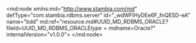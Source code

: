 <?xml version="1.0" encoding="UTF-8"?>
<md:node xmlns:md="http://www.stambia.com/md" defType="com.stambia.rdbms.server" id="_wdWFIHyDEe6F_fnQESD-eA" name="bdd" md:ref="resource.md#UUID_MD_RDBMS_ORACLE?fileId=UUID_MD_RDBMS_ORACLE$type=md$name=Oracle?" internalVersion="v1.0.0">
  <attribute defType="com.stambia.rdbms.server.module" id="_wd9wMHyDEe6F_fnQESD-eA" value="Oracle"/>
  <attribute defType="com.stambia.rdbms.server.user" id="_-y6xoHyFEe6F_fnQESD-eA" value="CSG1_ORA4"/>
  <attribute defType="com.stambia.rdbms.server.driver" id="_-y6xoXyFEe6F_fnQESD-eA" value="oracle.jdbc.OracleDriver"/>
  <attribute defType="com.stambia.rdbms.server.designerAutoCommit" id="_-y6xonyFEe6F_fnQESD-eA" value="true"/>
  <attribute defType="com.stambia.rdbms.server.password" id="_-y6xo3yFEe6F_fnQESD-eA" value="E887CA1CF8D875D88B286A9B0DB0D6F1"/>
  <attribute defType="com.stambia.rdbms.server.url" id="_-y6xpHyFEe6F_fnQESD-eA" value="jdbc:oracle:thin:@//195.83.93.26:1521/SIAD_PDB2"/>
  <node defType="com.stambia.rdbms.schema" id="_Amy08HyEEe6F_fnQESD-eA" name="CSG1_ORA4">
    <attribute defType="com.stambia.rdbms.schema.name" id="_AnCskHyEEe6F_fnQESD-eA" value="CSG1_ORA4"/>
    <attribute defType="com.stambia.rdbms.schema.rejectMask" id="_AnDToHyEEe6F_fnQESD-eA" value="R_[targetName]"/>
    <attribute defType="com.stambia.rdbms.schema.loadMask" id="_AnD6sHyEEe6F_fnQESD-eA" value="L[number]_[targetName]"/>
    <attribute defType="com.stambia.rdbms.schema.integrationMask" id="_AnD6sXyEEe6F_fnQESD-eA" value="I_[targetName]"/>
    <node defType="com.stambia.rdbms.datastore" id="__8g28XyFEe6F_fnQESD-eA" name="SAS_COMPTE">
      <attribute defType="com.stambia.rdbms.datastore.name" id="__8g28nyFEe6F_fnQESD-eA" value="SAS_COMPTE"/>
      <attribute defType="com.stambia.rdbms.datastore.type" id="__8g283yFEe6F_fnQESD-eA" value="TABLE"/>
      <node defType="com.stambia.rdbms.column" id="_ABNJsHyGEe6F_fnQESD-eA" name="CLE_COMPTE" position="1">
        <attribute defType="com.stambia.rdbms.column.name" id="_ABNJsXyGEe6F_fnQESD-eA" value="CLE_COMPTE"/>
        <attribute defType="com.stambia.rdbms.column.nullable" id="_ABNJsnyGEe6F_fnQESD-eA" value="1"/>
        <attribute defType="com.stambia.rdbms.column.charByte" id="_ABNJs3yGEe6F_fnQESD-eA" value="BYTE"/>
        <attribute defType="com.stambia.rdbms.column.type" id="_ABNJtHyGEe6F_fnQESD-eA" value="VARCHAR2"/>
        <attribute defType="com.stambia.rdbms.column.size" id="_ABNJtXyGEe6F_fnQESD-eA" value="45"/>
      </node>
      <node defType="com.stambia.rdbms.column" id="_ABNwwHyGEe6F_fnQESD-eA" name="ACTION" position="2">
        <attribute defType="com.stambia.rdbms.column.name" id="_ABNwwXyGEe6F_fnQESD-eA" value="ACTION"/>
        <attribute defType="com.stambia.rdbms.column.nullable" id="_ABNwwnyGEe6F_fnQESD-eA" value="1"/>
        <attribute defType="com.stambia.rdbms.column.charByte" id="_ABNww3yGEe6F_fnQESD-eA" value="BYTE"/>
        <attribute defType="com.stambia.rdbms.column.type" id="_ABNwxHyGEe6F_fnQESD-eA" value="VARCHAR2"/>
        <attribute defType="com.stambia.rdbms.column.size" id="_ABNwxXyGEe6F_fnQESD-eA" value="1"/>
      </node>
      <node defType="com.stambia.rdbms.column" id="_ABNwxnyGEe6F_fnQESD-eA" name="STATUS" position="3">
        <attribute defType="com.stambia.rdbms.column.name" id="_ABNwx3yGEe6F_fnQESD-eA" value="STATUS"/>
        <attribute defType="com.stambia.rdbms.column.nullable" id="_ABNwyHyGEe6F_fnQESD-eA" value="1"/>
        <attribute defType="com.stambia.rdbms.column.digits" id="_ABNwyXyGEe6F_fnQESD-eA" value="0"/>
        <attribute defType="com.stambia.rdbms.column.charByte" id="_ABNwynyGEe6F_fnQESD-eA" value="BYTE"/>
        <attribute defType="com.stambia.rdbms.column.type" id="_ABNwy3yGEe6F_fnQESD-eA" value="NUMBER"/>
        <attribute defType="com.stambia.rdbms.column.size" id="_ABNwzHyGEe6F_fnQESD-eA" value="5"/>
      </node>
      <node defType="com.stambia.rdbms.column" id="_ABOX0HyGEe6F_fnQESD-eA" name="TYPE" position="4">
        <attribute defType="com.stambia.rdbms.column.name" id="_ABOX0XyGEe6F_fnQESD-eA" value="TYPE"/>
        <attribute defType="com.stambia.rdbms.column.nullable" id="_ABOX0nyGEe6F_fnQESD-eA" value="1"/>
        <attribute defType="com.stambia.rdbms.column.digits" id="_ABOX03yGEe6F_fnQESD-eA" value="0"/>
        <attribute defType="com.stambia.rdbms.column.charByte" id="_ABOX1HyGEe6F_fnQESD-eA" value="BYTE"/>
        <attribute defType="com.stambia.rdbms.column.type" id="_ABOX1XyGEe6F_fnQESD-eA" value="NUMBER"/>
        <attribute defType="com.stambia.rdbms.column.size" id="_ABOX1nyGEe6F_fnQESD-eA" value="3"/>
      </node>
      <node defType="com.stambia.rdbms.column" id="_ABOX13yGEe6F_fnQESD-eA" name="CABINET" position="5">
        <attribute defType="com.stambia.rdbms.column.name" id="_ABOX2HyGEe6F_fnQESD-eA" value="CABINET"/>
        <attribute defType="com.stambia.rdbms.column.nullable" id="_ABOX2XyGEe6F_fnQESD-eA" value="1"/>
        <attribute defType="com.stambia.rdbms.column.charByte" id="_ABOX2nyGEe6F_fnQESD-eA" value="BYTE"/>
        <attribute defType="com.stambia.rdbms.column.type" id="_ABOX23yGEe6F_fnQESD-eA" value="VARCHAR2"/>
        <attribute defType="com.stambia.rdbms.column.size" id="_ABOX3HyGEe6F_fnQESD-eA" value="9"/>
      </node>
      <node defType="com.stambia.rdbms.column" id="_ABOX3XyGEe6F_fnQESD-eA" name="DATE_CREATION" position="6">
        <attribute defType="com.stambia.rdbms.column.name" id="_ABOX3nyGEe6F_fnQESD-eA" value="DATE_CREATION"/>
        <attribute defType="com.stambia.rdbms.column.nullable" id="_ABOX33yGEe6F_fnQESD-eA" value="1"/>
        <attribute defType="com.stambia.rdbms.column.digits" id="_ABOX4HyGEe6F_fnQESD-eA" value="6"/>
        <attribute defType="com.stambia.rdbms.column.charByte" id="_ABO-4HyGEe6F_fnQESD-eA" value="BYTE"/>
        <attribute defType="com.stambia.rdbms.column.type" id="_ABO-4XyGEe6F_fnQESD-eA" value="TIMESTAMP"/>
        <attribute defType="com.stambia.rdbms.column.size" id="_ABO-4nyGEe6F_fnQESD-eA" value="11"/>
      </node>
      <node defType="com.stambia.rdbms.column" id="_ABO-43yGEe6F_fnQESD-eA" name="ID_SOURCE" position="7">
        <attribute defType="com.stambia.rdbms.column.name" id="_ABO-5HyGEe6F_fnQESD-eA" value="ID_SOURCE"/>
        <attribute defType="com.stambia.rdbms.column.nullable" id="_ABO-5XyGEe6F_fnQESD-eA" value="1"/>
        <attribute defType="com.stambia.rdbms.column.digits" id="_ABO-5nyGEe6F_fnQESD-eA" value="0"/>
        <attribute defType="com.stambia.rdbms.column.charByte" id="_ABO-53yGEe6F_fnQESD-eA" value="BYTE"/>
        <attribute defType="com.stambia.rdbms.column.type" id="_ABO-6HyGEe6F_fnQESD-eA" value="NUMBER"/>
        <attribute defType="com.stambia.rdbms.column.size" id="_ABO-6XyGEe6F_fnQESD-eA" value="3"/>
      </node>
    </node>
    <node defType="com.stambia.rdbms.datastore" id="_AN0CUXyGEe6F_fnQESD-eA" name="SAS_EMAIL">
      <attribute defType="com.stambia.rdbms.datastore.name" id="_AN0CUnyGEe6F_fnQESD-eA" value="SAS_EMAIL"/>
      <attribute defType="com.stambia.rdbms.datastore.type" id="_AN0CU3yGEe6F_fnQESD-eA" value="TABLE"/>
      <node defType="com.stambia.rdbms.column" id="_AS26YHyGEe6F_fnQESD-eA" name="CLE_CLIENT" position="1">
        <attribute defType="com.stambia.rdbms.column.name" id="_AS3hcHyGEe6F_fnQESD-eA" value="CLE_CLIENT"/>
        <attribute defType="com.stambia.rdbms.column.nullable" id="_AS3hcXyGEe6F_fnQESD-eA" value="1"/>
        <attribute defType="com.stambia.rdbms.column.charByte" id="_AS3hcnyGEe6F_fnQESD-eA" value="BYTE"/>
        <attribute defType="com.stambia.rdbms.column.type" id="_AS3hc3yGEe6F_fnQESD-eA" value="VARCHAR2"/>
        <attribute defType="com.stambia.rdbms.column.size" id="_AS3hdHyGEe6F_fnQESD-eA" value="45"/>
      </node>
      <node defType="com.stambia.rdbms.column" id="_AS3hdXyGEe6F_fnQESD-eA" name="ACTION" position="2">
        <attribute defType="com.stambia.rdbms.column.name" id="_AS3hdnyGEe6F_fnQESD-eA" value="ACTION"/>
        <attribute defType="com.stambia.rdbms.column.nullable" id="_AS3hd3yGEe6F_fnQESD-eA" value="1"/>
        <attribute defType="com.stambia.rdbms.column.charByte" id="_AS3heHyGEe6F_fnQESD-eA" value="BYTE"/>
        <attribute defType="com.stambia.rdbms.column.type" id="_AS3heXyGEe6F_fnQESD-eA" value="VARCHAR2"/>
        <attribute defType="com.stambia.rdbms.column.size" id="_AS3henyGEe6F_fnQESD-eA" value="1"/>
      </node>
      <node defType="com.stambia.rdbms.column" id="_AS4IgHyGEe6F_fnQESD-eA" name="EMAIL" position="3">
        <attribute defType="com.stambia.rdbms.column.name" id="_AS4IgXyGEe6F_fnQESD-eA" value="EMAIL"/>
        <attribute defType="com.stambia.rdbms.column.nullable" id="_AS4IgnyGEe6F_fnQESD-eA" value="1"/>
        <attribute defType="com.stambia.rdbms.column.charByte" id="_AS4Ig3yGEe6F_fnQESD-eA" value="BYTE"/>
        <attribute defType="com.stambia.rdbms.column.type" id="_AS4IhHyGEe6F_fnQESD-eA" value="VARCHAR2"/>
        <attribute defType="com.stambia.rdbms.column.size" id="_AS4IhXyGEe6F_fnQESD-eA" value="255"/>
      </node>
      <node defType="com.stambia.rdbms.column" id="_AS4IhnyGEe6F_fnQESD-eA" name="STATUS" position="4">
        <attribute defType="com.stambia.rdbms.column.name" id="_AS4Ih3yGEe6F_fnQESD-eA" value="STATUS"/>
        <attribute defType="com.stambia.rdbms.column.nullable" id="_AS4IiHyGEe6F_fnQESD-eA" value="1"/>
        <attribute defType="com.stambia.rdbms.column.digits" id="_AS4IiXyGEe6F_fnQESD-eA" value="0"/>
        <attribute defType="com.stambia.rdbms.column.charByte" id="_AS4IinyGEe6F_fnQESD-eA" value="BYTE"/>
        <attribute defType="com.stambia.rdbms.column.type" id="_AS4Ii3yGEe6F_fnQESD-eA" value="NUMBER"/>
        <attribute defType="com.stambia.rdbms.column.size" id="_AS4IjHyGEe6F_fnQESD-eA" value="5"/>
      </node>
      <node defType="com.stambia.rdbms.column" id="_AS4IjXyGEe6F_fnQESD-eA" name="DATE_CREATION" position="5">
        <attribute defType="com.stambia.rdbms.column.name" id="_AS4IjnyGEe6F_fnQESD-eA" value="DATE_CREATION"/>
        <attribute defType="com.stambia.rdbms.column.nullable" id="_AS4Ij3yGEe6F_fnQESD-eA" value="1"/>
        <attribute defType="com.stambia.rdbms.column.digits" id="_AS4IkHyGEe6F_fnQESD-eA" value="6"/>
        <attribute defType="com.stambia.rdbms.column.charByte" id="_AS4IkXyGEe6F_fnQESD-eA" value="BYTE"/>
        <attribute defType="com.stambia.rdbms.column.type" id="_AS4IknyGEe6F_fnQESD-eA" value="TIMESTAMP"/>
        <attribute defType="com.stambia.rdbms.column.size" id="_AS4Ik3yGEe6F_fnQESD-eA" value="11"/>
      </node>
      <node defType="com.stambia.rdbms.column" id="_AS4vkHyGEe6F_fnQESD-eA" name="ID_SOURCE" position="6">
        <attribute defType="com.stambia.rdbms.column.name" id="_AS4vkXyGEe6F_fnQESD-eA" value="ID_SOURCE"/>
        <attribute defType="com.stambia.rdbms.column.nullable" id="_AS4vknyGEe6F_fnQESD-eA" value="1"/>
        <attribute defType="com.stambia.rdbms.column.digits" id="_AS4vk3yGEe6F_fnQESD-eA" value="0"/>
        <attribute defType="com.stambia.rdbms.column.charByte" id="_AS4vlHyGEe6F_fnQESD-eA" value="BYTE"/>
        <attribute defType="com.stambia.rdbms.column.type" id="_AS4vlXyGEe6F_fnQESD-eA" value="NUMBER"/>
        <attribute defType="com.stambia.rdbms.column.size" id="_AS4vlnyGEe6F_fnQESD-eA" value="3"/>
      </node>
    </node>
    <node defType="com.stambia.rdbms.datastore" id="__1qBAXyFEe6F_fnQESD-eA" name="SAS_CLIENT">
      <attribute defType="com.stambia.rdbms.datastore.name" id="__1qBAnyFEe6F_fnQESD-eA" value="SAS_CLIENT"/>
      <attribute defType="com.stambia.rdbms.datastore.type" id="__1qoEHyFEe6F_fnQESD-eA" value="TABLE"/>
      <node defType="com.stambia.rdbms.column" id="__7m4AHyFEe6F_fnQESD-eA" name="CLE_CLIENT" position="1">
        <attribute defType="com.stambia.rdbms.column.name" id="__7m4AXyFEe6F_fnQESD-eA" value="CLE_CLIENT"/>
        <attribute defType="com.stambia.rdbms.column.nullable" id="__7m4AnyFEe6F_fnQESD-eA" value="1"/>
        <attribute defType="com.stambia.rdbms.column.charByte" id="__7m4A3yFEe6F_fnQESD-eA" value="BYTE"/>
        <attribute defType="com.stambia.rdbms.column.type" id="__7m4BHyFEe6F_fnQESD-eA" value="VARCHAR2"/>
        <attribute defType="com.stambia.rdbms.column.size" id="__7m4BXyFEe6F_fnQESD-eA" value="45"/>
      </node>
      <node defType="com.stambia.rdbms.column" id="__7nfEHyFEe6F_fnQESD-eA" name="CLE_COMPTE" position="2">
        <attribute defType="com.stambia.rdbms.column.name" id="__7nfEXyFEe6F_fnQESD-eA" value="CLE_COMPTE"/>
        <attribute defType="com.stambia.rdbms.column.nullable" id="__7nfEnyFEe6F_fnQESD-eA" value="1"/>
        <attribute defType="com.stambia.rdbms.column.charByte" id="__7nfE3yFEe6F_fnQESD-eA" value="BYTE"/>
        <attribute defType="com.stambia.rdbms.column.type" id="__7nfFHyFEe6F_fnQESD-eA" value="VARCHAR2"/>
        <attribute defType="com.stambia.rdbms.column.size" id="__7nfFXyFEe6F_fnQESD-eA" value="45"/>
      </node>
      <node defType="com.stambia.rdbms.column" id="__7nfFnyFEe6F_fnQESD-eA" name="STATUS" position="3">
        <attribute defType="com.stambia.rdbms.column.name" id="__7nfF3yFEe6F_fnQESD-eA" value="STATUS"/>
        <attribute defType="com.stambia.rdbms.column.nullable" id="__7nfGHyFEe6F_fnQESD-eA" value="1"/>
        <attribute defType="com.stambia.rdbms.column.digits" id="__7nfGXyFEe6F_fnQESD-eA" value="0"/>
        <attribute defType="com.stambia.rdbms.column.charByte" id="__7nfGnyFEe6F_fnQESD-eA" value="BYTE"/>
        <attribute defType="com.stambia.rdbms.column.type" id="__7nfG3yFEe6F_fnQESD-eA" value="NUMBER"/>
        <attribute defType="com.stambia.rdbms.column.size" id="__7nfHHyFEe6F_fnQESD-eA" value="5"/>
      </node>
      <node defType="com.stambia.rdbms.column" id="__7oGIHyFEe6F_fnQESD-eA" name="TYPE" position="4">
        <attribute defType="com.stambia.rdbms.column.name" id="__7oGIXyFEe6F_fnQESD-eA" value="TYPE"/>
        <attribute defType="com.stambia.rdbms.column.nullable" id="__7oGInyFEe6F_fnQESD-eA" value="1"/>
        <attribute defType="com.stambia.rdbms.column.digits" id="__7oGI3yFEe6F_fnQESD-eA" value="0"/>
        <attribute defType="com.stambia.rdbms.column.charByte" id="__7oGJHyFEe6F_fnQESD-eA" value="BYTE"/>
        <attribute defType="com.stambia.rdbms.column.type" id="__7oGJXyFEe6F_fnQESD-eA" value="NUMBER"/>
        <attribute defType="com.stambia.rdbms.column.size" id="__7oGJnyFEe6F_fnQESD-eA" value="5"/>
      </node>
      <node defType="com.stambia.rdbms.column" id="__7oGJ3yFEe6F_fnQESD-eA" name="CIVILITE" position="5">
        <attribute defType="com.stambia.rdbms.column.name" id="__7oGKHyFEe6F_fnQESD-eA" value="CIVILITE"/>
        <attribute defType="com.stambia.rdbms.column.nullable" id="__7oGKXyFEe6F_fnQESD-eA" value="1"/>
        <attribute defType="com.stambia.rdbms.column.digits" id="__7oGKnyFEe6F_fnQESD-eA" value="0"/>
        <attribute defType="com.stambia.rdbms.column.charByte" id="__7oGK3yFEe6F_fnQESD-eA" value="BYTE"/>
        <attribute defType="com.stambia.rdbms.column.type" id="__7oGLHyFEe6F_fnQESD-eA" value="NUMBER"/>
        <attribute defType="com.stambia.rdbms.column.size" id="__7oGLXyFEe6F_fnQESD-eA" value="5"/>
      </node>
      <node defType="com.stambia.rdbms.column" id="__7oGLnyFEe6F_fnQESD-eA" name="PRENOM" position="6">
        <attribute defType="com.stambia.rdbms.column.name" id="__7oGL3yFEe6F_fnQESD-eA" value="PRENOM"/>
        <attribute defType="com.stambia.rdbms.column.nullable" id="__7oGMHyFEe6F_fnQESD-eA" value="1"/>
        <attribute defType="com.stambia.rdbms.column.charByte" id="__7oGMXyFEe6F_fnQESD-eA" value="BYTE"/>
        <attribute defType="com.stambia.rdbms.column.type" id="__7oGMnyFEe6F_fnQESD-eA" value="VARCHAR2"/>
        <attribute defType="com.stambia.rdbms.column.size" id="__7oGM3yFEe6F_fnQESD-eA" value="255"/>
      </node>
      <node defType="com.stambia.rdbms.column" id="__7otMHyFEe6F_fnQESD-eA" name="NOM" position="7">
        <attribute defType="com.stambia.rdbms.column.name" id="__7otMXyFEe6F_fnQESD-eA" value="NOM"/>
        <attribute defType="com.stambia.rdbms.column.nullable" id="__7otMnyFEe6F_fnQESD-eA" value="1"/>
        <attribute defType="com.stambia.rdbms.column.charByte" id="__7otM3yFEe6F_fnQESD-eA" value="BYTE"/>
        <attribute defType="com.stambia.rdbms.column.type" id="__7otNHyFEe6F_fnQESD-eA" value="VARCHAR2"/>
        <attribute defType="com.stambia.rdbms.column.size" id="__7otNXyFEe6F_fnQESD-eA" value="255"/>
      </node>
      <node defType="com.stambia.rdbms.column" id="__7otNnyFEe6F_fnQESD-eA" name="DATE_ANNIVERSAIRE" position="8">
        <attribute defType="com.stambia.rdbms.column.name" id="__7otN3yFEe6F_fnQESD-eA" value="DATE_ANNIVERSAIRE"/>
        <attribute defType="com.stambia.rdbms.column.nullable" id="__7otOHyFEe6F_fnQESD-eA" value="1"/>
        <attribute defType="com.stambia.rdbms.column.charByte" id="__7otOXyFEe6F_fnQESD-eA" value="BYTE"/>
        <attribute defType="com.stambia.rdbms.column.type" id="__7otOnyFEe6F_fnQESD-eA" value="DATE"/>
        <attribute defType="com.stambia.rdbms.column.size" id="__7otO3yFEe6F_fnQESD-eA" value="7"/>
      </node>
      <node defType="com.stambia.rdbms.column" id="__7pUQHyFEe6F_fnQESD-eA" name="SEXE" position="9">
        <attribute defType="com.stambia.rdbms.column.name" id="__7pUQXyFEe6F_fnQESD-eA" value="SEXE"/>
        <attribute defType="com.stambia.rdbms.column.nullable" id="__7pUQnyFEe6F_fnQESD-eA" value="1"/>
        <attribute defType="com.stambia.rdbms.column.digits" id="__7pUQ3yFEe6F_fnQESD-eA" value="0"/>
        <attribute defType="com.stambia.rdbms.column.charByte" id="__7pURHyFEe6F_fnQESD-eA" value="BYTE"/>
        <attribute defType="com.stambia.rdbms.column.type" id="__7pURXyFEe6F_fnQESD-eA" value="NUMBER"/>
        <attribute defType="com.stambia.rdbms.column.size" id="__7pURnyFEe6F_fnQESD-eA" value="5"/>
      </node>
      <node defType="com.stambia.rdbms.column" id="__7pUR3yFEe6F_fnQESD-eA" name="MUTUELLE" position="10">
        <attribute defType="com.stambia.rdbms.column.name" id="__7pUSHyFEe6F_fnQESD-eA" value="MUTUELLE"/>
        <attribute defType="com.stambia.rdbms.column.nullable" id="__7pUSXyFEe6F_fnQESD-eA" value="1"/>
        <attribute defType="com.stambia.rdbms.column.digits" id="__7pUSnyFEe6F_fnQESD-eA" value="0"/>
        <attribute defType="com.stambia.rdbms.column.charByte" id="__7pUS3yFEe6F_fnQESD-eA" value="BYTE"/>
        <attribute defType="com.stambia.rdbms.column.type" id="__7pUTHyFEe6F_fnQESD-eA" value="NUMBER"/>
        <attribute defType="com.stambia.rdbms.column.size" id="__7pUTXyFEe6F_fnQESD-eA" value="5"/>
      </node>
      <node defType="com.stambia.rdbms.column" id="__7pUTnyFEe6F_fnQESD-eA" name="DATE_CREATION" position="11">
        <attribute defType="com.stambia.rdbms.column.name" id="__7pUT3yFEe6F_fnQESD-eA" value="DATE_CREATION"/>
        <attribute defType="com.stambia.rdbms.column.nullable" id="__7pUUHyFEe6F_fnQESD-eA" value="1"/>
        <attribute defType="com.stambia.rdbms.column.digits" id="__7pUUXyFEe6F_fnQESD-eA" value="6"/>
        <attribute defType="com.stambia.rdbms.column.charByte" id="__7pUUnyFEe6F_fnQESD-eA" value="BYTE"/>
        <attribute defType="com.stambia.rdbms.column.type" id="__7pUU3yFEe6F_fnQESD-eA" value="TIMESTAMP"/>
        <attribute defType="com.stambia.rdbms.column.size" id="__7pUVHyFEe6F_fnQESD-eA" value="11"/>
      </node>
      <node defType="com.stambia.rdbms.column" id="__7p7UHyFEe6F_fnQESD-eA" name="ID_SOURCE" position="12">
        <attribute defType="com.stambia.rdbms.column.name" id="__7p7UXyFEe6F_fnQESD-eA" value="ID_SOURCE"/>
        <attribute defType="com.stambia.rdbms.column.nullable" id="__7p7UnyFEe6F_fnQESD-eA" value="1"/>
        <attribute defType="com.stambia.rdbms.column.digits" id="__7p7U3yFEe6F_fnQESD-eA" value="0"/>
        <attribute defType="com.stambia.rdbms.column.charByte" id="__7p7VHyFEe6F_fnQESD-eA" value="BYTE"/>
        <attribute defType="com.stambia.rdbms.column.type" id="__7p7VXyFEe6F_fnQESD-eA" value="NUMBER"/>
        <attribute defType="com.stambia.rdbms.column.size" id="__7p7VnyFEe6F_fnQESD-eA" value="3"/>
      </node>
    </node>
    <node defType="com.stambia.rdbms.datastore" id="_AHAPsXyGEe6F_fnQESD-eA" name="SAS_ADRESSE">
      <attribute defType="com.stambia.rdbms.datastore.name" id="_AHA2wHyGEe6F_fnQESD-eA" value="SAS_ADRESSE"/>
      <attribute defType="com.stambia.rdbms.datastore.type" id="_AHA2wXyGEe6F_fnQESD-eA" value="TABLE"/>
      <node defType="com.stambia.rdbms.column" id="_ANTE8HyGEe6F_fnQESD-eA" name="CLE_CLIENT" position="1">
        <attribute defType="com.stambia.rdbms.column.name" id="_ANTE8XyGEe6F_fnQESD-eA" value="CLE_CLIENT"/>
        <attribute defType="com.stambia.rdbms.column.nullable" id="_ANTE8nyGEe6F_fnQESD-eA" value="1"/>
        <attribute defType="com.stambia.rdbms.column.charByte" id="_ANTE83yGEe6F_fnQESD-eA" value="BYTE"/>
        <attribute defType="com.stambia.rdbms.column.type" id="_ANTE9HyGEe6F_fnQESD-eA" value="VARCHAR2"/>
        <attribute defType="com.stambia.rdbms.column.size" id="_ANTE9XyGEe6F_fnQESD-eA" value="45"/>
      </node>
      <node defType="com.stambia.rdbms.column" id="_ANTsAHyGEe6F_fnQESD-eA" name="ACTION" position="2">
        <attribute defType="com.stambia.rdbms.column.name" id="_ANTsAXyGEe6F_fnQESD-eA" value="ACTION"/>
        <attribute defType="com.stambia.rdbms.column.nullable" id="_ANTsAnyGEe6F_fnQESD-eA" value="1"/>
        <attribute defType="com.stambia.rdbms.column.charByte" id="_ANTsA3yGEe6F_fnQESD-eA" value="BYTE"/>
        <attribute defType="com.stambia.rdbms.column.type" id="_ANTsBHyGEe6F_fnQESD-eA" value="VARCHAR2"/>
        <attribute defType="com.stambia.rdbms.column.size" id="_ANTsBXyGEe6F_fnQESD-eA" value="1"/>
      </node>
      <node defType="com.stambia.rdbms.column" id="_ANUTEHyGEe6F_fnQESD-eA" name="STATUS" position="3">
        <attribute defType="com.stambia.rdbms.column.name" id="_ANUTEXyGEe6F_fnQESD-eA" value="STATUS"/>
        <attribute defType="com.stambia.rdbms.column.nullable" id="_ANUTEnyGEe6F_fnQESD-eA" value="1"/>
        <attribute defType="com.stambia.rdbms.column.digits" id="_ANUTE3yGEe6F_fnQESD-eA" value="0"/>
        <attribute defType="com.stambia.rdbms.column.charByte" id="_ANUTFHyGEe6F_fnQESD-eA" value="BYTE"/>
        <attribute defType="com.stambia.rdbms.column.type" id="_ANU6IHyGEe6F_fnQESD-eA" value="NUMBER"/>
        <attribute defType="com.stambia.rdbms.column.size" id="_ANU6IXyGEe6F_fnQESD-eA" value="5"/>
      </node>
      <node defType="com.stambia.rdbms.column" id="_ANU6InyGEe6F_fnQESD-eA" name="LIGNE_1" position="4">
        <attribute defType="com.stambia.rdbms.column.name" id="_ANU6I3yGEe6F_fnQESD-eA" value="LIGNE_1"/>
        <attribute defType="com.stambia.rdbms.column.nullable" id="_ANU6JHyGEe6F_fnQESD-eA" value="1"/>
        <attribute defType="com.stambia.rdbms.column.charByte" id="_ANU6JXyGEe6F_fnQESD-eA" value="BYTE"/>
        <attribute defType="com.stambia.rdbms.column.type" id="_ANU6JnyGEe6F_fnQESD-eA" value="VARCHAR2"/>
        <attribute defType="com.stambia.rdbms.column.size" id="_ANU6J3yGEe6F_fnQESD-eA" value="255"/>
      </node>
      <node defType="com.stambia.rdbms.column" id="_ANWIQHyGEe6F_fnQESD-eA" name="LIGNE_2" position="5">
        <attribute defType="com.stambia.rdbms.column.name" id="_ANWIQXyGEe6F_fnQESD-eA" value="LIGNE_2"/>
        <attribute defType="com.stambia.rdbms.column.nullable" id="_ANWIQnyGEe6F_fnQESD-eA" value="1"/>
        <attribute defType="com.stambia.rdbms.column.charByte" id="_ANWIQ3yGEe6F_fnQESD-eA" value="BYTE"/>
        <attribute defType="com.stambia.rdbms.column.type" id="_ANWIRHyGEe6F_fnQESD-eA" value="VARCHAR2"/>
        <attribute defType="com.stambia.rdbms.column.size" id="_ANWIRXyGEe6F_fnQESD-eA" value="255"/>
      </node>
      <node defType="com.stambia.rdbms.column" id="_ANWIRnyGEe6F_fnQESD-eA" name="LIGNE_3" position="6">
        <attribute defType="com.stambia.rdbms.column.name" id="_ANWIR3yGEe6F_fnQESD-eA" value="LIGNE_3"/>
        <attribute defType="com.stambia.rdbms.column.nullable" id="_ANWISHyGEe6F_fnQESD-eA" value="1"/>
        <attribute defType="com.stambia.rdbms.column.charByte" id="_ANWISXyGEe6F_fnQESD-eA" value="BYTE"/>
        <attribute defType="com.stambia.rdbms.column.type" id="_ANWISnyGEe6F_fnQESD-eA" value="VARCHAR2"/>
        <attribute defType="com.stambia.rdbms.column.size" id="_ANWIS3yGEe6F_fnQESD-eA" value="255"/>
      </node>
      <node defType="com.stambia.rdbms.column" id="_ANWvUHyGEe6F_fnQESD-eA" name="LIGNE_4" position="7">
        <attribute defType="com.stambia.rdbms.column.name" id="_ANWvUXyGEe6F_fnQESD-eA" value="LIGNE_4"/>
        <attribute defType="com.stambia.rdbms.column.nullable" id="_ANWvUnyGEe6F_fnQESD-eA" value="1"/>
        <attribute defType="com.stambia.rdbms.column.charByte" id="_ANWvU3yGEe6F_fnQESD-eA" value="BYTE"/>
        <attribute defType="com.stambia.rdbms.column.type" id="_ANWvVHyGEe6F_fnQESD-eA" value="VARCHAR2"/>
        <attribute defType="com.stambia.rdbms.column.size" id="_ANWvVXyGEe6F_fnQESD-eA" value="255"/>
      </node>
      <node defType="com.stambia.rdbms.column" id="_ANWvVnyGEe6F_fnQESD-eA" name="LIGNE_5" position="8">
        <attribute defType="com.stambia.rdbms.column.name" id="_ANXWYHyGEe6F_fnQESD-eA" value="LIGNE_5"/>
        <attribute defType="com.stambia.rdbms.column.nullable" id="_ANXWYXyGEe6F_fnQESD-eA" value="1"/>
        <attribute defType="com.stambia.rdbms.column.charByte" id="_ANXWYnyGEe6F_fnQESD-eA" value="BYTE"/>
        <attribute defType="com.stambia.rdbms.column.type" id="_ANXWY3yGEe6F_fnQESD-eA" value="VARCHAR2"/>
        <attribute defType="com.stambia.rdbms.column.size" id="_ANXWZHyGEe6F_fnQESD-eA" value="255"/>
      </node>
      <node defType="com.stambia.rdbms.column" id="_ANXWZXyGEe6F_fnQESD-eA" name="VILLE" position="9">
        <attribute defType="com.stambia.rdbms.column.name" id="_ANXWZnyGEe6F_fnQESD-eA" value="VILLE"/>
        <attribute defType="com.stambia.rdbms.column.nullable" id="_ANXWZ3yGEe6F_fnQESD-eA" value="1"/>
        <attribute defType="com.stambia.rdbms.column.charByte" id="_ANXWaHyGEe6F_fnQESD-eA" value="BYTE"/>
        <attribute defType="com.stambia.rdbms.column.type" id="_ANXWaXyGEe6F_fnQESD-eA" value="VARCHAR2"/>
        <attribute defType="com.stambia.rdbms.column.size" id="_ANXWanyGEe6F_fnQESD-eA" value="50"/>
      </node>
      <node defType="com.stambia.rdbms.column" id="_ANXWa3yGEe6F_fnQESD-eA" name="CODE_POSTAL" position="10">
        <attribute defType="com.stambia.rdbms.column.name" id="_ANXWbHyGEe6F_fnQESD-eA" value="CODE_POSTAL"/>
        <attribute defType="com.stambia.rdbms.column.nullable" id="_ANXWbXyGEe6F_fnQESD-eA" value="1"/>
        <attribute defType="com.stambia.rdbms.column.charByte" id="_ANX9cHyGEe6F_fnQESD-eA" value="BYTE"/>
        <attribute defType="com.stambia.rdbms.column.type" id="_ANX9cXyGEe6F_fnQESD-eA" value="VARCHAR2"/>
        <attribute defType="com.stambia.rdbms.column.size" id="_ANX9cnyGEe6F_fnQESD-eA" value="10"/>
      </node>
      <node defType="com.stambia.rdbms.column" id="_ANX9c3yGEe6F_fnQESD-eA" name="PAYS" position="11">
        <attribute defType="com.stambia.rdbms.column.name" id="_ANX9dHyGEe6F_fnQESD-eA" value="PAYS"/>
        <attribute defType="com.stambia.rdbms.column.nullable" id="_ANX9dXyGEe6F_fnQESD-eA" value="1"/>
        <attribute defType="com.stambia.rdbms.column.digits" id="_ANX9dnyGEe6F_fnQESD-eA" value="0"/>
        <attribute defType="com.stambia.rdbms.column.charByte" id="_ANX9d3yGEe6F_fnQESD-eA" value="BYTE"/>
        <attribute defType="com.stambia.rdbms.column.type" id="_ANX9eHyGEe6F_fnQESD-eA" value="NUMBER"/>
        <attribute defType="com.stambia.rdbms.column.size" id="_ANX9eXyGEe6F_fnQESD-eA" value="5"/>
      </node>
      <node defType="com.stambia.rdbms.column" id="_ANYkgHyGEe6F_fnQESD-eA" name="QUALITE" position="12">
        <attribute defType="com.stambia.rdbms.column.name" id="_ANYkgXyGEe6F_fnQESD-eA" value="QUALITE"/>
        <attribute defType="com.stambia.rdbms.column.nullable" id="_ANYkgnyGEe6F_fnQESD-eA" value="1"/>
        <attribute defType="com.stambia.rdbms.column.digits" id="_ANYkg3yGEe6F_fnQESD-eA" value="0"/>
        <attribute defType="com.stambia.rdbms.column.charByte" id="_ANYkhHyGEe6F_fnQESD-eA" value="BYTE"/>
        <attribute defType="com.stambia.rdbms.column.type" id="_ANYkhXyGEe6F_fnQESD-eA" value="NUMBER"/>
        <attribute defType="com.stambia.rdbms.column.size" id="_ANYkhnyGEe6F_fnQESD-eA" value="5"/>
      </node>
      <node defType="com.stambia.rdbms.column" id="_ANYkh3yGEe6F_fnQESD-eA" name="DATE_CREATION" position="13">
        <attribute defType="com.stambia.rdbms.column.name" id="_ANYkiHyGEe6F_fnQESD-eA" value="DATE_CREATION"/>
        <attribute defType="com.stambia.rdbms.column.nullable" id="_ANYkiXyGEe6F_fnQESD-eA" value="1"/>
        <attribute defType="com.stambia.rdbms.column.digits" id="_ANYkinyGEe6F_fnQESD-eA" value="6"/>
        <attribute defType="com.stambia.rdbms.column.charByte" id="_ANYki3yGEe6F_fnQESD-eA" value="BYTE"/>
        <attribute defType="com.stambia.rdbms.column.type" id="_ANYkjHyGEe6F_fnQESD-eA" value="TIMESTAMP"/>
        <attribute defType="com.stambia.rdbms.column.size" id="_ANYkjXyGEe6F_fnQESD-eA" value="11"/>
      </node>
      <node defType="com.stambia.rdbms.column" id="_ANZLkHyGEe6F_fnQESD-eA" name="ID_SOURCE" position="14">
        <attribute defType="com.stambia.rdbms.column.name" id="_ANZLkXyGEe6F_fnQESD-eA" value="ID_SOURCE"/>
        <attribute defType="com.stambia.rdbms.column.nullable" id="_ANZLknyGEe6F_fnQESD-eA" value="1"/>
        <attribute defType="com.stambia.rdbms.column.digits" id="_ANZLk3yGEe6F_fnQESD-eA" value="0"/>
        <attribute defType="com.stambia.rdbms.column.charByte" id="_ANZLlHyGEe6F_fnQESD-eA" value="BYTE"/>
        <attribute defType="com.stambia.rdbms.column.type" id="_ANZLlXyGEe6F_fnQESD-eA" value="NUMBER"/>
        <attribute defType="com.stambia.rdbms.column.size" id="_ANZLlnyGEe6F_fnQESD-eA" value="3"/>
      </node>
    </node>
    <node defType="com.stambia.rdbms.datastore" id="_-zvRAXyFEe6F_fnQESD-eA" name="SAS_SOURCE">
      <attribute defType="com.stambia.rdbms.datastore.name" id="_-zv4EHyFEe6F_fnQESD-eA" value="SAS_SOURCE"/>
      <attribute defType="com.stambia.rdbms.datastore.type" id="_-zwfIHyFEe6F_fnQESD-eA" value="TABLE"/>
      <node defType="com.stambia.rdbms.column" id="__nIc0HyFEe6F_fnQESD-eA" name="ID_SOURCE" position="1">
        <attribute defType="com.stambia.rdbms.column.name" id="__nJD4HyFEe6F_fnQESD-eA" value="ID_SOURCE"/>
        <attribute defType="com.stambia.rdbms.column.nullable" id="__nJD4XyFEe6F_fnQESD-eA" value="1"/>
        <attribute defType="com.stambia.rdbms.column.digits" id="__nJD4nyFEe6F_fnQESD-eA" value="0"/>
        <attribute defType="com.stambia.rdbms.column.charByte" id="__nJD43yFEe6F_fnQESD-eA" value="BYTE"/>
        <attribute defType="com.stambia.rdbms.column.type" id="__nJD5HyFEe6F_fnQESD-eA" value="NUMBER"/>
        <attribute defType="com.stambia.rdbms.column.size" id="__nJD5XyFEe6F_fnQESD-eA" value="3"/>
      </node>
      <node defType="com.stambia.rdbms.column" id="__nJD5nyFEe6F_fnQESD-eA" name="SOURCE" position="2">
        <attribute defType="com.stambia.rdbms.column.name" id="__nJq8HyFEe6F_fnQESD-eA" value="SOURCE"/>
        <attribute defType="com.stambia.rdbms.column.nullable" id="__nJq8XyFEe6F_fnQESD-eA" value="1"/>
        <attribute defType="com.stambia.rdbms.column.charByte" id="__nJq8nyFEe6F_fnQESD-eA" value="BYTE"/>
        <attribute defType="com.stambia.rdbms.column.type" id="__nJq83yFEe6F_fnQESD-eA" value="VARCHAR2"/>
        <attribute defType="com.stambia.rdbms.column.size" id="__nJq9HyFEe6F_fnQESD-eA" value="200"/>
      </node>
    </node>
    <node defType="com.stambia.rdbms.datastore" id="_ABpOkXyGEe6F_fnQESD-eA" name="SAS_TELEPHONE">
      <attribute defType="com.stambia.rdbms.datastore.name" id="_ABpOknyGEe6F_fnQESD-eA" value="SAS_TELEPHONE"/>
      <attribute defType="com.stambia.rdbms.datastore.type" id="_ABpOk3yGEe6F_fnQESD-eA" value="TABLE"/>
      <node defType="com.stambia.rdbms.column" id="_AGkK0HyGEe6F_fnQESD-eA" name="CLE_CLIENT" position="1">
        <attribute defType="com.stambia.rdbms.column.name" id="_AGkK0XyGEe6F_fnQESD-eA" value="CLE_CLIENT"/>
        <attribute defType="com.stambia.rdbms.column.nullable" id="_AGkK0nyGEe6F_fnQESD-eA" value="1"/>
        <attribute defType="com.stambia.rdbms.column.charByte" id="_AGkK03yGEe6F_fnQESD-eA" value="BYTE"/>
        <attribute defType="com.stambia.rdbms.column.type" id="_AGkK1HyGEe6F_fnQESD-eA" value="VARCHAR2"/>
        <attribute defType="com.stambia.rdbms.column.size" id="_AGkK1XyGEe6F_fnQESD-eA" value="45"/>
      </node>
      <node defType="com.stambia.rdbms.column" id="_AGkx4HyGEe6F_fnQESD-eA" name="ACTION" position="2">
        <attribute defType="com.stambia.rdbms.column.name" id="_AGkx4XyGEe6F_fnQESD-eA" value="ACTION"/>
        <attribute defType="com.stambia.rdbms.column.nullable" id="_AGkx4nyGEe6F_fnQESD-eA" value="1"/>
        <attribute defType="com.stambia.rdbms.column.charByte" id="_AGkx43yGEe6F_fnQESD-eA" value="BYTE"/>
        <attribute defType="com.stambia.rdbms.column.type" id="_AGkx5HyGEe6F_fnQESD-eA" value="VARCHAR2"/>
        <attribute defType="com.stambia.rdbms.column.size" id="_AGkx5XyGEe6F_fnQESD-eA" value="1"/>
      </node>
      <node defType="com.stambia.rdbms.column" id="_AGkx5nyGEe6F_fnQESD-eA" name="PHONE" position="3">
        <attribute defType="com.stambia.rdbms.column.name" id="_AGkx53yGEe6F_fnQESD-eA" value="PHONE"/>
        <attribute defType="com.stambia.rdbms.column.nullable" id="_AGkx6HyGEe6F_fnQESD-eA" value="1"/>
        <attribute defType="com.stambia.rdbms.column.charByte" id="_AGlY8HyGEe6F_fnQESD-eA" value="BYTE"/>
        <attribute defType="com.stambia.rdbms.column.type" id="_AGlY8XyGEe6F_fnQESD-eA" value="VARCHAR2"/>
        <attribute defType="com.stambia.rdbms.column.size" id="_AGlY8nyGEe6F_fnQESD-eA" value="45"/>
      </node>
      <node defType="com.stambia.rdbms.column" id="_AGlY83yGEe6F_fnQESD-eA" name="STATUS" position="4">
        <attribute defType="com.stambia.rdbms.column.name" id="_AGlY9HyGEe6F_fnQESD-eA" value="STATUS"/>
        <attribute defType="com.stambia.rdbms.column.nullable" id="_AGlY9XyGEe6F_fnQESD-eA" value="1"/>
        <attribute defType="com.stambia.rdbms.column.digits" id="_AGlY9nyGEe6F_fnQESD-eA" value="0"/>
        <attribute defType="com.stambia.rdbms.column.charByte" id="_AGlY93yGEe6F_fnQESD-eA" value="BYTE"/>
        <attribute defType="com.stambia.rdbms.column.type" id="_AGlY-HyGEe6F_fnQESD-eA" value="NUMBER"/>
        <attribute defType="com.stambia.rdbms.column.size" id="_AGlY-XyGEe6F_fnQESD-eA" value="5"/>
      </node>
      <node defType="com.stambia.rdbms.column" id="_AGlY-nyGEe6F_fnQESD-eA" name="FAVORI" position="5">
        <attribute defType="com.stambia.rdbms.column.name" id="_AGlY-3yGEe6F_fnQESD-eA" value="FAVORI"/>
        <attribute defType="com.stambia.rdbms.column.nullable" id="_AGlY_HyGEe6F_fnQESD-eA" value="1"/>
        <attribute defType="com.stambia.rdbms.column.digits" id="_AGlY_XyGEe6F_fnQESD-eA" value="0"/>
        <attribute defType="com.stambia.rdbms.column.charByte" id="_AGlY_nyGEe6F_fnQESD-eA" value="BYTE"/>
        <attribute defType="com.stambia.rdbms.column.type" id="_AGlY_3yGEe6F_fnQESD-eA" value="NUMBER"/>
        <attribute defType="com.stambia.rdbms.column.size" id="_AGlZAHyGEe6F_fnQESD-eA" value="5"/>
      </node>
      <node defType="com.stambia.rdbms.column" id="_AGmAAHyGEe6F_fnQESD-eA" name="TYPE" position="6">
        <attribute defType="com.stambia.rdbms.column.name" id="_AGmAAXyGEe6F_fnQESD-eA" value="TYPE"/>
        <attribute defType="com.stambia.rdbms.column.nullable" id="_AGmAAnyGEe6F_fnQESD-eA" value="1"/>
        <attribute defType="com.stambia.rdbms.column.digits" id="_AGmAA3yGEe6F_fnQESD-eA" value="0"/>
        <attribute defType="com.stambia.rdbms.column.charByte" id="_AGmABHyGEe6F_fnQESD-eA" value="BYTE"/>
        <attribute defType="com.stambia.rdbms.column.type" id="_AGmABXyGEe6F_fnQESD-eA" value="NUMBER"/>
        <attribute defType="com.stambia.rdbms.column.size" id="_AGmABnyGEe6F_fnQESD-eA" value="5"/>
      </node>
      <node defType="com.stambia.rdbms.column" id="_AGmAB3yGEe6F_fnQESD-eA" name="DATE_CREATION" position="7">
        <attribute defType="com.stambia.rdbms.column.name" id="_AGmnEHyGEe6F_fnQESD-eA" value="DATE_CREATION"/>
        <attribute defType="com.stambia.rdbms.column.nullable" id="_AGmnEXyGEe6F_fnQESD-eA" value="1"/>
        <attribute defType="com.stambia.rdbms.column.digits" id="_AGmnEnyGEe6F_fnQESD-eA" value="6"/>
        <attribute defType="com.stambia.rdbms.column.charByte" id="_AGmnE3yGEe6F_fnQESD-eA" value="BYTE"/>
        <attribute defType="com.stambia.rdbms.column.type" id="_AGmnFHyGEe6F_fnQESD-eA" value="TIMESTAMP"/>
        <attribute defType="com.stambia.rdbms.column.size" id="_AGmnFXyGEe6F_fnQESD-eA" value="11"/>
      </node>
      <node defType="com.stambia.rdbms.column" id="_AGmnFnyGEe6F_fnQESD-eA" name="ID_SOURCE" position="8">
        <attribute defType="com.stambia.rdbms.column.name" id="_AGmnF3yGEe6F_fnQESD-eA" value="ID_SOURCE"/>
        <attribute defType="com.stambia.rdbms.column.nullable" id="_AGmnGHyGEe6F_fnQESD-eA" value="1"/>
        <attribute defType="com.stambia.rdbms.column.digits" id="_AGmnGXyGEe6F_fnQESD-eA" value="0"/>
        <attribute defType="com.stambia.rdbms.column.charByte" id="_AGmnGnyGEe6F_fnQESD-eA" value="BYTE"/>
        <attribute defType="com.stambia.rdbms.column.type" id="_AGmnG3yGEe6F_fnQESD-eA" value="NUMBER"/>
        <attribute defType="com.stambia.rdbms.column.size" id="_AGmnHHyGEe6F_fnQESD-eA" value="3"/>
      </node>
    </node>
  </node>
</md:node>